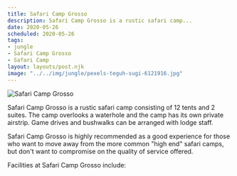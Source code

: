 ```yaml
---
title: Safari Camp Grosso
description: Safari Camp Grosso is a rustic safari camp...
date: 2020-05-26
scheduled: 2020-05-26
tags:
- jungle
- Safari Camp Grosso
- Safari Camp
layout: layouts/post.njk
image: "../../img/jungle/pexels-teguh-sugi-6121916.jpg"
---
```


![Safari Camp Grosso](../../img/jungle/pexels-teguh-sugi-6121916.jpg)

Safari Camp Grosso is a rustic safari camp consisting of 12 tents and 2 suites. The camp overlooks a waterhole and the camp has its own private airstrip. Game drives and bushwalks can be arranged with lodge staff.

Safari Camp Grosso is highly recommended as a good experience for those who want to move away from the more common "high end" safari camps, but don't want to compromise on the quality of service offered.

Facilities at Safari Camp Grosso include:

